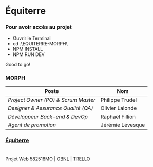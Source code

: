 # Équiterre

### **Pour avoir accès au projet**
* Ouvrir le Terminal
* cd .\EQUITERRE-MORPH\
* NPM INSTALL
* NPM RUN DEV

Good to go!

### **MORPH**

| Poste | Nom |
| ----- | --- |
*Project Owner (PO) & Scrum Master* | Philippe Trudel
*Designer & Assurance Qualité (QA)* | Olivier Lalonde
*Développeur Back-end & DevOp* | Raphaël Fillion
*Agent de promotion* | Jérémie Lévesque

### [Équiterre](http://equiterre-morph.xyz/)

#

Projet Web 582518MO |
[OBNL](https://smnarnold.com/projets/obnl) |
[TRELLO](https://trello.com/invite/b/jINTmjyw/42aa5a13fccbacd224296ccd38583219/projet-web-obnl)


